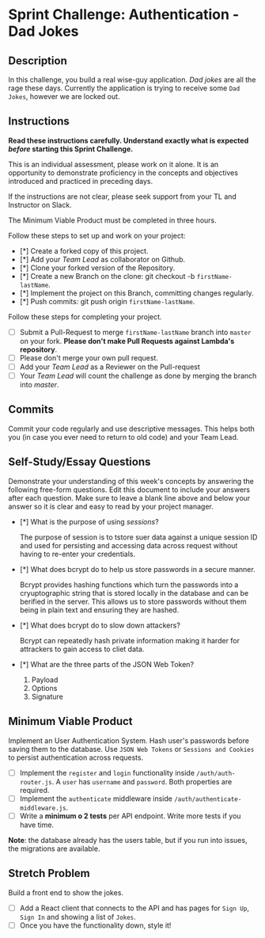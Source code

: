 # Sprint Challenge: Authentication - Dad Jokes

## Description

In this challenge, you build a real wise-guy application. _Dad jokes_ are all the rage these days. Currently the application is trying to receive some `Dad Jokes`, however we are locked out.

## Instructions

**Read these instructions carefully. Understand exactly what is expected _before_ starting this Sprint Challenge.**

This is an individual assessment, please work on it alone. It is an opportunity to demonstrate proficiency in the concepts and objectives introduced and practiced in preceding days.

If the instructions are not clear, please seek support from your TL and Instructor on Slack.

The Minimum Viable Product must be completed in three hours.

Follow these steps to set up and work on your project:

- [*] Create a forked copy of this project.
- [*] Add your _Team Lead_ as collaborator on Github.
- [*] Clone your forked version of the Repository.
- [*] Create a new Branch on the clone: git checkout -b `firstName-lastName`.
- [*] Implement the project on this Branch, committing changes regularly.
- [*] Push commits: git push origin `firstName-lastName`.

Follow these steps for completing your project.

- [ ] Submit a Pull-Request to merge `firstName-lastName` branch into `master` on your fork. **Please don't make Pull Requests against Lambda's repository**.
- [ ] Please don't merge your own pull request.
- [ ] Add your _Team Lead_ as a Reviewer on the Pull-request
- [ ] Your _Team Lead_ will count the challenge as done by merging the branch into _master_.

## Commits

Commit your code regularly and use descriptive messages. This helps both you (in case you ever need to return to old code) and your Team Lead.

## Self-Study/Essay Questions

Demonstrate your understanding of this week's concepts by answering the following free-form questions. Edit this document to include your answers after each question. Make sure to leave a blank line above and below your answer so it is clear and easy to read by your project manager.

- [*] What is the purpose of using _sessions_?

    The purpose of session is to tstore suer data against a unique session ID and used for persisting and accessing data across request without having to re-enter your credentials.      

- [*] What does bcrypt do to help us store passwords in a secure manner.

    Bcrypt provides hashing functions which turn the passwords into a cryuptographic string that is stored locally in the database and can be berified in the server. This allows us to store passwords without them being in plain text and ensuring they are hashed.

- [*] What does bcrypt do to slow down attackers?

    Bcrypt can repeatedly hash private information making it harder for attrackers to gain access to cliet data.

- [*] What are the three parts of the JSON Web Token?

    1. Payload
    2. Options
    3. Signature

## Minimum Viable Product

Implement an User Authentication System. Hash user's passwords before saving them to the database. Use `JSON Web Tokens` or `Sessions and Cookies` to persist authentication across requests.

- [ ] Implement the `register` and `login` functionality inside `/auth/auth-router.js`. A `user` has `username` and `password`. Both properties are required.
- [ ] Implement the `authenticate` middleware inside `/auth/authenticate-middleware.js`.
- [ ] Write a **minimum o 2 tests** per API endpoint. Write more tests if you have time.

**Note**: the database already has the users table, but if you run into issues, the migrations are available.

## Stretch Problem

Build a front end to show the jokes.

- [ ] Add a React client that connects to the API and has pages for `Sign Up`, `Sign In` and showing a list of `Jokes`.
- [ ] Once you have the functionality down, style it!
